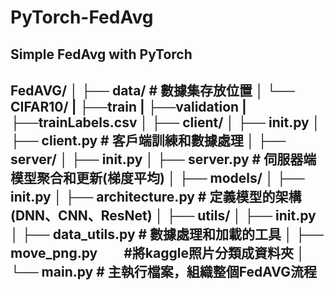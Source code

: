 # PyTorch-FedAvg
Simple FedAvg with PyTorch
---
FedAVG/
│
├── data/                 # 數據集存放位置
│   └── CIFAR10/
|        ├──train
|        ├──validation
|        ├──trainLabels.csv
│
├── client/
│   ├── __init__.py
│   ├── client.py      # 客戶端訓練和數據處理
│
├── server/
│   ├── __init__.py
│   ├── server.py      # 伺服器端模型聚合和更新(梯度平均)
│
├── models/
│   ├── __init__.py
│   ├── architecture.py  # 定義模型的架構(DNN、CNN、ResNet)
│
├── utils/
│   ├── __init__.py
│   ├── data_utils.py  # 數據處理和加載的工具
│   ├── move_png.py　　#將kaggle照片分類成資料夾
│
└── main.py            # 主執行檔案，組織整個FedAVG流程
---
